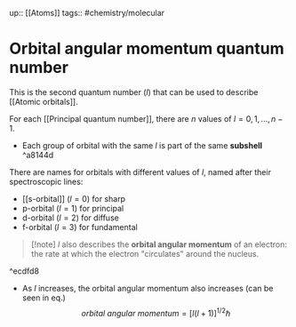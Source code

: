 up:: [[Atoms]]
tags:: #chemistry/molecular 

# Orbital angular momentum quantum number

This is the second quantum number ($l$) that can be used to describe [[Atomic orbitals]]. 

For each [[Principal quantum number]], there are $n$ values of $l= 0, 1, ..., n-1$.
- Each group of orbital with the same $l$ is part of the same **subshell** ^a8144d

There are names for orbitals with different values of $l$, named after their spectroscopic lines:
- [[s-orbital]] ($l=0$) for sharp
- p-orbital ($l=1$) for principal
- d-orbital ($l=2$) for diffuse
- f-orbital ($l=3$) for fundamental


> [!note] $l$ also describes the **orbital angular momentum** of an electron: the rate at which the electron "circulates" around the nucleus.

^ecdfd8
- As $l$ increases, the orbital angular momentum also increases (can be seen in eq.)
$$
orbital\ angular\ momentum=[l(l+1)]^{1/2} \hbar
$$